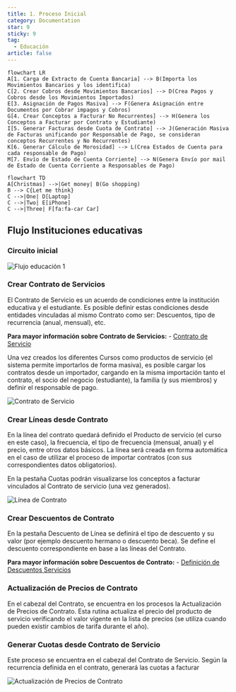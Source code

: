 ```yaml
---
title: 1. Proceso Inicial
category: Documentation
star: 9
sticky: 9
tag: 
  - Educación
article: false
---
```


```mermaid
flowchart LR
A[1. Carga de Extracto de Cuenta Bancaria] --> B(Importa los Movimientos Bancarios y los identifica)
C[2. Crear Cobros desde Movimientos Bancarios] --> D(Crea Pagos y Cobros desde los Movimientos Importados)
E[3. Asignación de Pagos Masiva] --> F(Genera Asignación entre Documentos por Cobrar impagos y Cobros)
G[4. Crear Conceptos a Facturar No Recurrentes] --> H(Genera los Conceptos a Facturar por Contrato y Estudiante)
I[5. Generar Facturas desde Cuota de Contrato] --> J(Generación Masiva de Facturas unificando por Responsable de Pago, se consideran conceptos Recurrentes y No Recurrentes)
K[6. Generar Cálculo de Morosidad] --> L(Crea Estados de Cuenta para cada responsable de Pago)
M[7. Envío de Estado de Cuenta Corriente] --> N(Genera Envío por mail de Estado de Cuenta Corriente a Responsables de Pago)
```

```mermaid
flowchart TD
A[Christmas] -->|Get money| B(Go shopping)
B --> C{Let me think}
C -->|One| D[Laptop]
C -->|Two| E[iPhone]
C -->|Three| F[fa:fa-car Car]
```

## Flujo Instituciones educativas

### Circuito inicial

![Flujo educación 1](/assets/img/docs/education-management/edum-image1.png)

### Crear Contrato de Servicios

El Contrato de Servicio es un acuerdo de condiciones entre la institución educativa y el estudiante. 
Es posible definir estas condiciones desde entidades vinculadas al mismo Contrato como ser: Descuentos, tipo de recurrencia (anual, mensual), etc.

**Para mayor información sobre Contrato de Servicios:** - [Contrato de Servicio](service-education-contract)

Una vez creados los diferentes Cursos como productos de servicio (el sistema permite importarlos de forma masiva), es posible cargar los contratos desde un importador, cargando en la misma importación tanto el contrato, el socio del negocio (estudiante), la familia (y sus miembros) y definir el responsable de pago.

![Contrato de Servicio](/assets/img/docs/education-management/edum-image3.png)

### Crear Líneas desde Contrato

En la línea del contrato quedará definido el Producto de servicio (el curso en este caso), la frecuencia, el tipo de frecuencia (mensual, anual) y el precio, entre otros datos básicos.
La línea será creada en forma automática en el caso de utilizar el proceso de importar contratos (con sus correspondientes datos obligatorios).

En la pestaña Cuotas podrán visualizarse los conceptos a facturar vinculados al Contrato de servicio (una vez generados).

![Línea de Contrato](/assets/img/docs/education-management/edum-image4.png)

### Crear Descuentos de Contrato

En la pestaña Descuento de Línea se definirá el tipo de descuento y su valor (por ejemplo descuento hermano o descuento beca).
Se define el descuento correspondiente en base a las líneas del Contrato.

**Para mayor información sobre Descuentos de Contrato:** - [Definición de Descuentos Servicios](../../sales-management/comercial-rules/discount-definition-education)

### Actualización de Precios de Contrato

En el cabezal del Contrato, se encuentra en los procesos la Actualización de Precios de Contrato.
Esta rutina actualiza el precio del producto de servicio verificando el valor vigente en la lista de precios (se utiliza cuando pueden existir cambios de tarifa durante el año).

### Generar Cuotas desde Contrato de Servicio

Este proceso se encuentra en el cabezal del Contrato de Servicio. Según la recurrencia definida en el contrato, generará las cuotas a facturar

![Actualización de Precios de Contrato](/assets/img/docs/education-management/edum-image5.png)